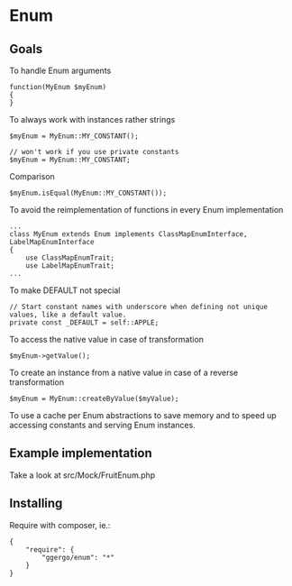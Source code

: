 # Enum
## Goals
To handle Enum arguments
```
function(MyEnum $myEnum)
{
}
```

To always work with instances rather strings
```
$myEnum = MyEnum::MY_CONSTANT();

// won't work if you use private constants
$myEnum = MyEnum::MY_CONSTANT;
```

Comparison
```
$myEnum.isEqual(MyEnum::MY_CONSTANT());
```

To avoid the reimplementation of functions in every Enum implementation
```
...
class MyEnum extends Enum implements ClassMapEnumInterface, LabelMapEnumInterface
{
    use ClassMapEnumTrait;
    use LabelMapEnumTrait;
...
```

To make DEFAULT not special
```
// Start constant names with underscore when defining not unique values, like a default value.
private const _DEFAULT = self::APPLE;
```

To access the native value in case of transformation
```
$myEnum->getValue();
``` 
 
To create an instance from a native value in case of a reverse transformation
```
$myEnum = MyEnum::createByValue($myValue);
```

To use a cache per Enum abstractions to save memory and to speed up accessing constants and serving Enum instances. 

## Example implementation
Take a look at src/Mock/FruitEnum.php

## Installing

Require with composer, ie.:

```
{
    "require": {
        "ggergo/enum": "*"
    }
}
```